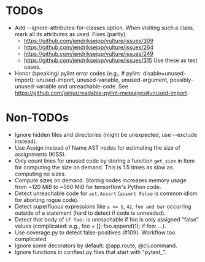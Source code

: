 # TODOs

* Add --ignore-attributes-for-classes option. When visiting such a class,
  mark all its attributes as used. Fixes (partly):
    * https://github.com/jendrikseipp/vulture/issues/309
    * https://github.com/jendrikseipp/vulture/issues/264
    * https://github.com/jendrikseipp/vulture/issues/249
    * https://github.com/jendrikseipp/vulture/issues/315
  Use these as test cases.
* Honor (speaking) pylint error codes (e.g., # pylint:
  disable=unused-import): unused-import, unused-variable, unused-argument,
  possibly-unused-variable and unreachable-code. See
  https://github.com/janjur/readable-pylint-messages#unused-import.

# Non-TODOs

* Ignore hidden files and directories (might be unexpected, use
  --exclude instead).
* Use Assign instead of Name AST nodes for estimating the size of
  assignments (KISS).
* Only count lines for unused code by storing a function `get_size` in
  Item for computing the size on demand. This is 1.5 times as slow as
  computing no sizes.
* Compute sizes on demand. Storing nodes increases memory usage from
  ~120 MiB to ~580 MiB for tensorflow's Python code.
* Detect unreachable code for `ast.Assert` (`assert False` is common
  idiom for aborting rogue code).
* Detect superfluous expressions like `a <= b`, `42`, `foo and bar`
  occurring outside of a statement (hard to detect if code is
  unneeded).
* Detect that body of `if foo:` is unreachable if foo is only assigned
  "false" values (complicated: e.g., foo = \[\]; foo.append(1); if
  foo: ...).
* Use coverage.py to detect false-positives (\#109). Workflow too
  complicated.
* Ignore some decorators by default: @app.route, @cli.command.
* Ignore functions in conftest.py files that start with "pytest_".
